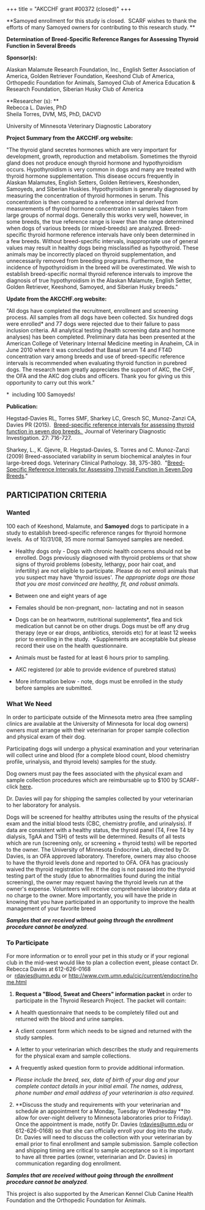 +++
title = "AKCCHF grant #00372 (closed)"
+++

**Samoyed enrollment for this study is closed.  SCARF wishes to thank
the efforts of many Samoyed owners for contributing to this research
study. **

**Determination of Breed-Specific Reference Ranges for Assessing Thyroid
Function in Several Breeds**

**Sponsor(s):**

Alaskan Malamute Research Foundation, Inc., English Setter Association
of America, Golden Retriever Foundation, Keeshond Club of America,
Orthopedic Foundation for Animals, Samoyed Club of America Education &
Research Foundation, Siberian Husky Club of America

**Researcher (s): **\
Rebecca L. Davies, PhD\
Sheila Torres, DVM, MS, PhD, DACVD

University of Minnesota Veterinary Diagnostic Laboratory

**Project Summary from the AKCCHF.org website:**

\"The thyroid gland secretes hormones which are very important for
development, growth, reproduction and metabolism. Sometimes the thyroid
gland does not produce enough thyroid hormone and hypothyroidism occurs.
Hypothyroidism is very common in dogs and many are treated with thyroid
hormone supplementation. This disease occurs frequently in Alaskan
Malamutes, English Setters, Golden Retrievers, Keeshonden, Samoyeds, and
Siberian Huskies. Hypothyroidism is generally diagnosed by measuring the
concentration of thyroid hormones in serum. This concentration is then
compared to a reference interval derived from measurements of thyroid
hormone concentration in samples taken from large groups of normal dogs.
Generally this works very well, however, in some breeds, the true
reference range is lower than the range determined when dogs of various
breeds (or mixed-breeds) are analyzed. Breed-specific thyroid hormone
reference intervals have only been determined in a few breeds. Without
breed-specific intervals, inappropriate use of general values may result
in healthy dogs being misclassified as hypothyroid. These animals may be
incorrectly placed on thyroid supplementation, and unnecessarily removed
from breeding programs. Furthermore, the incidence of hypothyroidism in
the breed will be overestimated. We wish to establish breed-specific
normal thyroid reference intervals to improve the diagnosis of true
hypothyroidism in the Alaskan Malamute, English Setter, Golden
Retriever, Keeshond, Samoyed, and Siberian Husky breeds.\"

**Update from the AKCCHF.org website:**

"All dogs have completed the recruitment, enrollment and screening
process. All samples from all dogs have been collected. Six hundred dogs
were enrolled\* and 77 dogs were rejected due to their failure to pass
inclusion criteria. All analytical testing (health screening data and
hormone analyses) has been completed. Preliminary data has been
presented at the American College of Veterinary Internal Medicine
meeting in Anaheim, CA in June 2010 where it was concluded that Basal
serum T4 and FT4D concentration vary among breeds and use of
breed-specific reference intervals is recommended when evaluating
thyroid function in purebred dogs. The research team greatly appreciates
the support of AKC, the CHF, the OFA and the AKC dog clubs and officers.
Thank you for giving us this opportunity to carry out this work."

\*  including 100 Samoyeds!

**Publication:**

Hegstad-Davies RL, Torres SMF, Sharkey LC, Gresch SC, Munoz-Zanzi CA,
Davies PR (2015).  [Breed-specific reference intervals for assessing
thyroid function in seven dog
breeds. ](http://vdi.sagepub.com/content/27/6/716.abstract) Journal of
Veterinary Diagnostic Investigation. 27: 716-727.

Sharkey, L., K. Gjevre, R. Hegstad-Davies, S. Torres and C. Munoz-Zanzi
(2009) Breed-associated variability in serum biochemical analytes in
four large-breed dogs. Veterinary Clinical Pathology. 38, 375-380. 
\"[Breed- Specific Reference Intervals for Assessing Thyroid Function in
Seven Dog Breeds](http://www.ncbi.nlm.nih.gov/pubmed/19351336).\"

## PARTICIPATION CRITERIA

### Wanted

100 each of Keeshond, Malamute, and **Samoyed** dogs to participate in a
study to establish breed-specific reference ranges for thyroid hormone
levels.  As of 10/31/08, 35 more normal Samoyed samples are needed.

-   Healthy dogs only - Dogs with chronic health concerns should not be
    enrolled. Dogs previously diagnosed with thyroid problems or that
    show signs of thyroid problems (obesity, lethargy, poor hair coat,
    and infertility) are not eligible to participate. Please do not
    enroll animals that you suspect may have \'thyroid issues\'. *The
    appropriate dogs are those that you are most convinced are healthy,
    fit, and robust animals.*

-   Between one and eight years of age

-   Females should be non-pregnant, non- lactating and not in season

-   Dogs can be on heartworm, nutritional supplements\*, flea and tick
    medication but cannot be on other drugs. Dogs must be off any drug
    therapy (eye or ear drops, antibiotics, steroids etc) for at least
    12 weeks prior to enrolling in the study.  \*Supplements are
    acceptable but please record their use on the health questionnaire.

-   Animals must be fasted for at least 6 hours prior to sampling.

-   AKC registered (or able to provide evidence of purebred status)

-   More information below - note, dogs must be enrolled in the study
    before samples are submitted.

### What We Need

In order to participate outside of the Minnesota metro area (free
sampling clinics are available at the University of Minnesota for local
dog owners) owners must arrange with their veterinarian for proper
sample collection and physical exam of their dog.

Participating dogs will undergo a physical examination and your
veterinarian will collect urine and blood (for a complete blood count,
blood chemistry profile, urinalysis, and thyroid levels) samples for the
study.

Dog owners must pay the fees associated with the physical exam and
sample collection procedures which are reimbursable up to \$100 by
SCARF-
click [here](http://www.samoyedhealthfoundation.com/research/current-research-studies/help-with-expenses)**.**

Dr. Davies will pay for shipping the samples collected by your
veterinarian to her laboratory for analysis.

Dogs will be screened for healthy attributes using the results of the
physical exam and the initial blood tests (CBC, chemistry profile, and
urinalysis). If data are consistent with a healthy status, the thyroid
panel (T4, Free T4 by dialysis, TgAA and TSH) of tests will be
determined. Results of all tests which are run (screening only, or
screening + thyroid tests) will be reported to the owner. The University
of Minnesota Endocrine Lab, directed by Dr. Davies, is an OFA approved
laboratory. Therefore, owners may also choose to have the thyroid levels
done and reported to OFA. OFA has graciously waived the thyroid
registration fee. If the dog is not passed into the thyroid testing part
of the study (due to abnormalities found during the initial screening),
the owner may request having the thyroid levels run at the owner\'s
expense. Volunteers will receive comprehensive laboratory data at no
charge to the owner. More importantly, you will have the pride in
knowing that you have participated in an opportunity to improve the
health management of your favorite breed

***Samples that are received without going through the enrollment
procedure cannot be analyzed**.*

### To Participate

For more information or to enroll your pet in this study or if your
regional club in the mid-west would like to plan a collection event,
please contact Dr. Rebecca Davies at 612-626-0168
or  <rdavies@umn.edu> or <http://www.cvm.umn.edu/cic/current/endocrine/home.html>

1. **Request a \"Blood, Sweat and Cheers\" information packet** in
order to participate in the Thyroid Research Project. The packet will
contain:

  - A health questionnaire that needs to be completely filled out and returned with the blood and urine samples.
  - A client consent form which needs to be signed and returned with the study samples.
  - A letter to your veterinarian which describes the study and requirements for the physical exam and sample collections.
  - A frequently asked question form to provide additional information.

  - *Please include the breed, sex, date of birth of your dog and your
  complete contact details in your initial email. The names, address,
  phone number and email address of your veterinarian is also required.*

2. **Discuss the study and requirements with your veterinarian and
schedule an appointment for a Monday, Tuesday or Wednesday **(to allow
for over-night delivery to Minnesota laboratories prior to Friday). Once
the appointment is made, notify Dr. Davies (<rdavies@umn.edu> or
612-626-0168) so that she can officially enroll your dog into the study.
Dr. Davies will need to discuss the collection with your veterinarian by
email prior to final enrollment and sample submission. Sample collection
and shipping timing are critical to sample acceptance so it is important
to have all three parties (owner, veterinarian and Dr. Davies) in
communication regarding dog enrollment.

***Samples that are received without going through the enrollment
procedure cannot be analyzed**.*

This project is also supported by the American Kennel Club Canine Health
Foundation and the Orthopedic Foundation for Animals.

